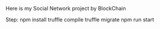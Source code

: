 Here is my Social Network project by BlockChain

Step:
npm install
truffle compile
truffle migrate
npm run start
